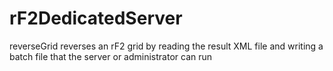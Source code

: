 # rF2DedicatedServer
reverseGrid reverses an rF2 grid by reading the result XML file and writing a batch file that the server or administrator can run
